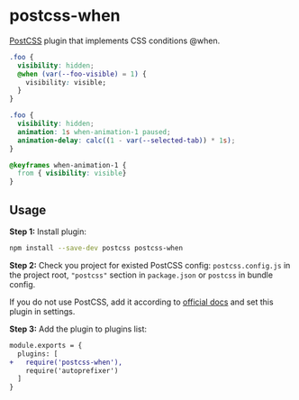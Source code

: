 # postcss-when

[PostCSS] plugin that implements CSS conditions @when.

[PostCSS]: https://github.com/postcss/postcss

```css
.foo {
  visibility: hidden;
  @when (var(--foo-visible) = 1) {
    visibility: visible;
  }
}
```

```css
.foo {
  visibility: hidden;
  animation: 1s when-animation-1 paused;
  animation-delay: calc((1 - var(--selected-tab)) * 1s);
}

@keyframes when-animation-1 {
  from { visibility: visible}
}
```

## Usage

**Step 1:** Install plugin:

```sh
npm install --save-dev postcss postcss-when
```

**Step 2:** Check you project for existed PostCSS config: `postcss.config.js`
in the project root, `"postcss"` section in `package.json`
or `postcss` in bundle config.

If you do not use PostCSS, add it according to [official docs]
and set this plugin in settings.

**Step 3:** Add the plugin to plugins list:

```diff
module.exports = {
  plugins: [
+   require('postcss-when'),
    require('autoprefixer')
  ]
}
```

[official docs]: https://github.com/postcss/postcss#usage
